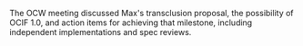 The OCW meeting discussed Max's transclusion proposal, the possibility of OCIF 1.0, and action items for achieving that milestone, including independent implementations and spec reviews.